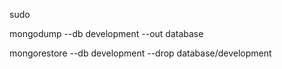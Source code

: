 sudo

mongodump --db development --out database

mongorestore --db development --drop database/development